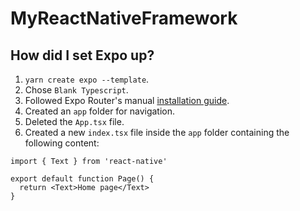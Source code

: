 # MyReactNativeFramework

## How did I set Expo up?

1. `yarn create expo --template`.
1. Chose `Blank Typescript`.
1. Followed Expo Router's manual [installation guide](https://docs.expo.dev/router/installation).
1. Created an `app` folder for navigation.
1. Deleted the `App.tsx` file.
1. Created a new `index.tsx` file inside the `app` folder containing the following content: 

```
import { Text } from 'react-native'

export default function Page() {
  return <Text>Home page</Text>
}
```
